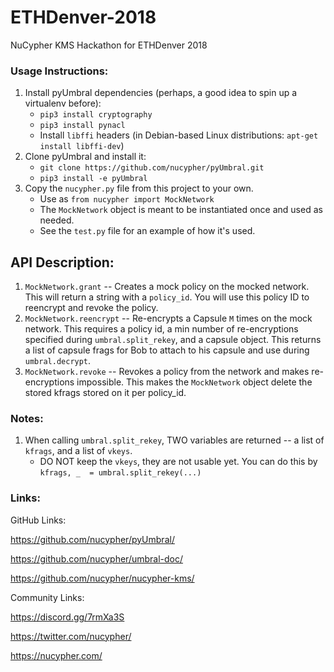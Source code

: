 # ETHDenver-2018
NuCypher KMS Hackathon for ETHDenver 2018

### Usage Instructions:
1. Install pyUmbral dependencies (perhaps, a good idea to spin up a virtualenv before):
    - `pip3 install cryptography`
    - `pip3 install pynacl`
    - Install `libffi` headers (in Debian-based Linux distributions: `apt-get install libffi-dev`)
2. Clone pyUmbral and install it:
    - `git clone https://github.com/nucypher/pyUmbral.git`
    - `pip3 install -e pyUmbral`
3. Copy the `nucypher.py` file from this project to your own.
    - Use as `from nucypher import MockNetwork`
    - The `MockNetwork` object is meant to be instantiated once and used as needed.
    - See the `test.py` file for an example of how it's used.


## API Description:
1. `MockNetwork.grant` -- Creates a mock policy on the mocked network. This will return a string with a `policy_id`. You will use this policy ID to reencrypt and revoke the policy.
2. `MockNetwork.reencrypt` -- Re-encrypts a Capsule `M` times on the mock network. This requires a policy id, a min number of re-encryptions specified during `umbral.split_rekey`, and a capsule object. This returns a list of capsule frags for Bob to attach to his capsule and use during `umbral.decrypt`.
3. `MockNetwork.revoke` -- Revokes a policy from the network and makes re-encryptions impossible. This makes the `MockNetwork` object delete the stored kfrags stored on it per policy_id.


### Notes:
1. When calling `umbral.split_rekey`, TWO variables are returned -- a list of `kfrags`, and a list of `vkeys`.
    - DO NOT keep the `vkeys`, they are not usable yet. You can do this by `kfrags, _  = umbral.split_rekey(...)`

### Links:
GitHub Links:

https://github.com/nucypher/pyUmbral/

https://github.com/nucypher/umbral-doc/
    
https://github.com/nucypher/nucypher-kms/

Community Links:

https://discord.gg/7rmXa3S 

https://twitter.com/nucypher/

https://nucypher.com/
